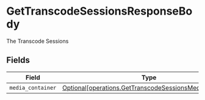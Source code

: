 # GetTranscodeSessionsResponseBody

The Transcode Sessions


## Fields

| Field                                                                                                                    | Type                                                                                                                     | Required                                                                                                                 | Description                                                                                                              |
| ------------------------------------------------------------------------------------------------------------------------ | ------------------------------------------------------------------------------------------------------------------------ | ------------------------------------------------------------------------------------------------------------------------ | ------------------------------------------------------------------------------------------------------------------------ |
| `media_container`                                                                                                        | [Optional[operations.GetTranscodeSessionsMediaContainer]](../../models/operations/gettranscodesessionsmediacontainer.md) | :heavy_minus_sign:                                                                                                       | N/A                                                                                                                      |